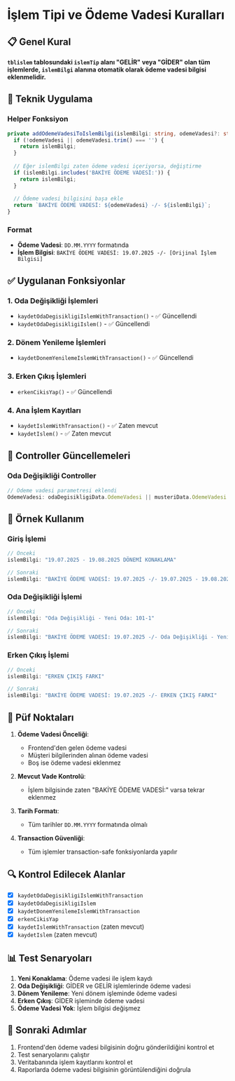 # İşlem Tipi ve Ödeme Vadesi Kuralları

## 📋 Genel Kural

**`tblislem` tablosundaki `islemTip` alanı "GELİR" veya "GİDER" olan tüm işlemlerde, `islemBilgi` alanına otomatik olarak ödeme vadesi bilgisi eklenmelidir.**

## 🔧 Teknik Uygulama

### Helper Fonksiyon
```typescript
private addOdemeVadesiToIslemBilgi(islemBilgi: string, odemeVadesi?: string): string {
  if (!odemeVadesi || odemeVadesi.trim() === '') {
    return islemBilgi;
  }
  
  // Eğer islemBilgi zaten ödeme vadesi içeriyorsa, değiştirme
  if (islemBilgi.includes('BAKİYE ÖDEME VADESİ:')) {
    return islemBilgi;
  }
  
  // Ödeme vadesi bilgisini başa ekle
  return `BAKİYE ÖDEME VADESİ: ${odemeVadesi} -/- ${islemBilgi}`;
}
```

### Format
- **Ödeme Vadesi**: `DD.MM.YYYY` formatında
- **İşlem Bilgisi**: `BAKİYE ÖDEME VADESİ: 19.07.2025 -/- [Orijinal İşlem Bilgisi]`

## ✅ Uygulanan Fonksiyonlar

### 1. Oda Değişikliği İşlemleri
- `kaydetOdaDegisikligiIslemWithTransaction()` - ✅ Güncellendi
- `kaydetOdaDegisikligiIslem()` - ✅ Güncellendi

### 2. Dönem Yenileme İşlemleri
- `kaydetDonemYenilemeIslemWithTransaction()` - ✅ Güncellendi

### 3. Erken Çıkış İşlemleri
- `erkenCikisYap()` - ✅ Güncellendi

### 4. Ana İşlem Kayıtları
- `kaydetIslemWithTransaction()` - ✅ Zaten mevcut
- `kaydetIslem()` - ✅ Zaten mevcut

## 🔄 Controller Güncellemeleri

### Oda Değişikliği Controller
```typescript
// Ödeme vadesi parametresi eklendi
OdemeVadesi: odaDegisikligiData.OdemeVadesi || musteriData.OdemeVadesi || null
```

## 📝 Örnek Kullanım

### Giriş İşlemi
```typescript
// Önceki
islemBilgi: "19.07.2025 - 19.08.2025 DÖNEMİ KONAKLAMA"

// Sonraki
islemBilgi: "BAKİYE ÖDEME VADESİ: 19.07.2025 -/- 19.07.2025 - 19.08.2025 DÖNEMİ KONAKLAMA"
```

### Oda Değişikliği İşlemi
```typescript
// Önceki
islemBilgi: "Oda Değişikliği - Yeni Oda: 101-1"

// Sonraki
islemBilgi: "BAKİYE ÖDEME VADESİ: 19.07.2025 -/- Oda Değişikliği - Yeni Oda: 101-1"
```

### Erken Çıkış İşlemi
```typescript
// Önceki
islemBilgi: "ERKEN ÇIKIŞ FARKI"

// Sonraki
islemBilgi: "BAKİYE ÖDEME VADESİ: 19.07.2025 -/- ERKEN ÇIKIŞ FARKI"
```

## 🎯 Püf Noktaları

1. **Ödeme Vadesi Önceliği**: 
   - Frontend'den gelen ödeme vadesi
   - Müşteri bilgilerinden alınan ödeme vadesi
   - Boş ise ödeme vadesi eklenmez

2. **Mevcut Vade Kontrolü**: 
   - İşlem bilgisinde zaten "BAKİYE ÖDEME VADESİ:" varsa tekrar eklenmez

3. **Tarih Formatı**: 
   - Tüm tarihler `DD.MM.YYYY` formatında olmalı

4. **Transaction Güvenliği**: 
   - Tüm işlemler transaction-safe fonksiyonlarda yapılır

## 🔍 Kontrol Edilecek Alanlar

- [x] `kaydetOdaDegisikligiIslemWithTransaction`
- [x] `kaydetOdaDegisikligiIslem`
- [x] `kaydetDonemYenilemeIslemWithTransaction`
- [x] `erkenCikisYap`
- [x] `kaydetIslemWithTransaction` (zaten mevcut)
- [x] `kaydetIslem` (zaten mevcut)

## 📊 Test Senaryoları

1. **Yeni Konaklama**: Ödeme vadesi ile işlem kaydı
2. **Oda Değişikliği**: GİDER ve GELİR işlemlerinde ödeme vadesi
3. **Dönem Yenileme**: Yeni dönem işleminde ödeme vadesi
4. **Erken Çıkış**: GİDER işleminde ödeme vadesi
5. **Ödeme Vadesi Yok**: İşlem bilgisi değişmez

## 🚀 Sonraki Adımlar

1. Frontend'den ödeme vadesi bilgisinin doğru gönderildiğini kontrol et
2. Test senaryolarını çalıştır
3. Veritabanında işlem kayıtlarını kontrol et
4. Raporlarda ödeme vadesi bilgisinin görüntülendiğini doğrula 
